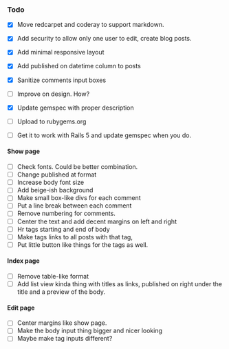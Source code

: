 ### Todo

- [x] Move redcarpet and coderay to support markdown.
- [x] Add security to allow only one user to edit, create blog  posts.
- [x] Add minimal responsive layout
- [x] Add published on datetime column to posts 
- [x] Sanitize comments input boxes
- [ ] Improve on design. How?
- [x] Update gemspec with proper description
- [ ] Upload to rubygems.org
- [ ] Get it to work with Rails 5 and update gemspec when you do.


#### Show page
 - [ ] Check fonts. Could be better combination.
 - [ ] Change published at format
 - [ ] Increase body font size
 - [ ] Add beige-ish background
 - [ ] Make small box-like divs for each comment
 - [ ] Put a line break between each comment
 - [ ] Remove numbering for comments.
 - [ ] Center the text and add decent margins on left and right
 - [ ] Hr tags starting and end of body
 - [ ] Make tags links to all posts with that tag,
 - [ ] Put little button like things for the tags as well.

#### Index page
 - [ ] Remove table-like format
 - [ ] Add list view kinda thing with titles as links, published on right under the title and a preview of the body.

#### Edit page
 - [ ] Center margins like show page.
 - [ ] Make the body input thing bigger and nicer looking
 - [ ] Maybe make tag inputs different? 

